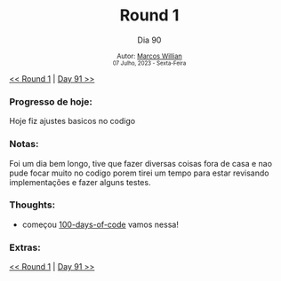 <div align="center">
  <h1>Round 1</h1>
  <p>Dia 90</p>

  <sub>
    Autor: <a href="https://github.com/marcosmwx" target="_blank">Marcos Willian</a>
    <br>
    <small> 07 Julho, 2023 -  Sexta-Feira</small>
  </sub>
</div>

[<< Round 1](./README.MD) | [Day 91 >>](dia091.md)

### Progresso de hoje:

Hoje fiz ajustes basicos no codigo

### Notas:

Foi um dia bem longo, tive que fazer diversas coisas fora de casa e nao pude focar muito no codigo porem tirei um tempo para estar revisando implementações e fazer alguns testes.

### Thoughts:

- começou [100-days-of-code](https://github.com/marcosmwx/100DaysOfCode) vamos nessa!

### Extras:

[<< Round 1](./README.MD) | [Day 91 >>](dia091.md)
